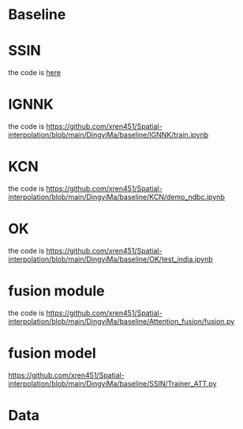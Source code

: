 # Baseline

# SSIN
the code is [here]([https://dl.acm.org/doi/10.1145/2783258.2788573](https://github.com/xren451/Spatial-interpolation/blob/main/DingyiMa/baseline/SSIN/main_train.py))

# IGNNK
the code is https://github.com/xren451/Spatial-interpolation/blob/main/DingyiMa/baseline/IGNNK/train.ipynb

# KCN
the code is https://github.com/xren451/Spatial-interpolation/blob/main/DingyiMa/baseline/KCN/demo_ndbc.ipynb

# OK
the code is https://github.com/xren451/Spatial-interpolation/blob/main/DingyiMa/baseline/OK/test_india.ipynb

# fusion module
the code is https://github.com/xren451/Spatial-interpolation/blob/main/DingyiMa/baseline/Attention_fusion/fusion.py

# fusion model
https://github.com/xren451/Spatial-interpolation/blob/main/DingyiMa/baseline/SSIN/Trainer_ATT.py

# Data

